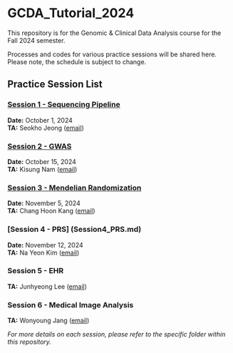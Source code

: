 # GCDA_Tutorial_2024

This repository is for the Genomic & Clinical Data Analysis course for the Fall 2024 semester. 

Processes and codes for various practice sessions will be shared here. Please note, the schedule is subject to change.

## Practice Session List
### [Session 1 - Sequencing Pipeline](Session1_Sequencing.md)
**Date:** October 1, 2024  
**TA:** Seokho Jeong ([email](mailto:seokho92@snu.ac.kr))

### [Session 2 - GWAS](Session2_GWAS.md)
**Date:** October 15, 2024  
**TA:** Kisung Nam ([email](mailto:kisung.nam@snu.ac.kr))

### [Session 3 - Mendelian Randomization](Session3_Mendelian_Randomization.Md)
**Date:** November 5, 2024  
**TA:** Chang Hoon Kang ([email](mailto:chkang96@snu.ac.kr))

### [Session 4 - PRS] (Session4_PRS.md)
**Date:** November 12, 2024  
**TA:** Na Yeon Kim ([email](mailto:nayeonkim1@snu.ac.kr))

### Session 5 - EHR
**TA:** Junhyeong Lee ([email](mailto:lrainsoul@snu.ac.kr))

### Session 6 - Medical Image Analysis
**TA:** Wonyoung Jang ([email](mailto:jwy4888@snu.ac.kr))

*For more details on each session, please refer to the specific folder within this repository.*
